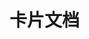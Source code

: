 <!-- <script setup> 
    import demo1 from '../../docs/.vuepress/components/demo1.vue'
</script> -->
# 卡片文档

<!-- <demo1></demo1> -->